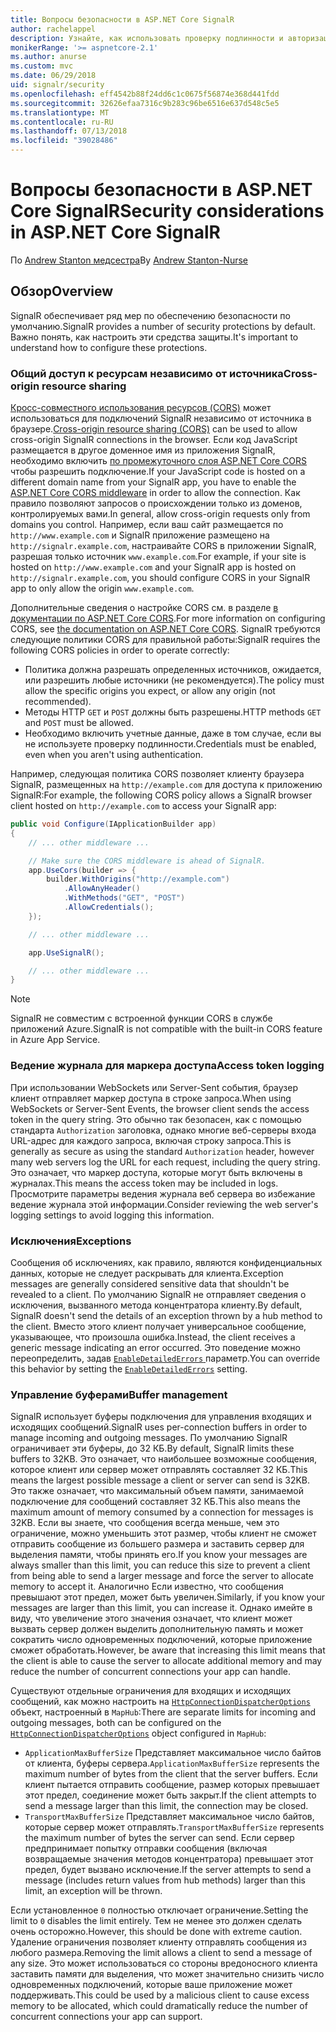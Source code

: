```yaml
---
title: Вопросы безопасности в ASP.NET Core SignalR
author: rachelappel
description: Узнайте, как использовать проверку подлинности и авторизации в ASP.NET Core SignalR.
monikerRange: '>= aspnetcore-2.1'
ms.author: anurse
ms.custom: mvc
ms.date: 06/29/2018
uid: signalr/security
ms.openlocfilehash: eff4542b88f24dd6c1c0675f56874e368d441fdd
ms.sourcegitcommit: 32626efaa7316c9b283c96be6516e637d548c5e5
ms.translationtype: MT
ms.contentlocale: ru-RU
ms.lasthandoff: 07/13/2018
ms.locfileid: "39028486"
---
```

# <a name="security-considerations-in-aspnet-core-signalr"></a><span data-ttu-id="9b76d-103">Вопросы безопасности в ASP.NET Core SignalR</span><span class="sxs-lookup"><span data-stu-id="9b76d-103">Security considerations in ASP.NET Core SignalR</span></span>

<span data-ttu-id="9b76d-104">По [Andrew Stanton медсестра](https://twitter.com/anurse)</span><span class="sxs-lookup"><span data-stu-id="9b76d-104">By [Andrew Stanton-Nurse](https://twitter.com/anurse)</span></span>

## <a name="overview"></a><span data-ttu-id="9b76d-105">Обзор</span><span class="sxs-lookup"><span data-stu-id="9b76d-105">Overview</span></span>

<span data-ttu-id="9b76d-106">SignalR обеспечивает ряд мер по обеспечению безопасности по умолчанию.</span><span class="sxs-lookup"><span data-stu-id="9b76d-106">SignalR provides a number of security protections by default.</span></span> <span data-ttu-id="9b76d-107">Важно понять, как настроить эти средства защиты.</span><span class="sxs-lookup"><span data-stu-id="9b76d-107">It's important to understand how to configure these protections.</span></span>

### <a name="cross-origin-resource-sharing"></a><span data-ttu-id="9b76d-108">Общий доступ к ресурсам независимо от источника</span><span class="sxs-lookup"><span data-stu-id="9b76d-108">Cross-origin resource sharing</span></span>

<span data-ttu-id="9b76d-109">[Кросс-совместного использования ресурсов (CORS)](https://en.wikipedia.org/wiki/Cross-origin_resource_sharing) может использоваться для подключений SignalR независимо от источника в браузере.</span><span class="sxs-lookup"><span data-stu-id="9b76d-109">[Cross-origin resource sharing (CORS)](https://en.wikipedia.org/wiki/Cross-origin_resource_sharing) can be used to allow cross-origin SignalR connections in the browser.</span></span> <span data-ttu-id="9b76d-110">Если код JavaScript размещается в другое доменное имя из приложения SignalR, необходимо включить [по промежуточного слоя ASP.NET Core CORS](xref:security/cors) чтобы разрешить подключение.</span><span class="sxs-lookup"><span data-stu-id="9b76d-110">If your JavaScript code is hosted on a different domain name from your SignalR app, you have to enable the [ASP.NET Core CORS middleware](xref:security/cors) in order to allow the connection.</span></span> <span data-ttu-id="9b76d-111">Как правило позволяют запросов о происхождении только из доменов, контролируемых вами.</span><span class="sxs-lookup"><span data-stu-id="9b76d-111">In general, allow cross-origin requests only from domains you control.</span></span> <span data-ttu-id="9b76d-112">Например, если ваш сайт размещается по `http://www.example.com` и SignalR приложение размещено на `http://signalr.example.com`, настраивайте CORS в приложении SignalR, разрешая только источник `www.example.com`.</span><span class="sxs-lookup"><span data-stu-id="9b76d-112">For example, if your site is hosted on `http://www.example.com` and your SignalR app is hosted on `http://signalr.example.com`, you should configure CORS in your SignalR app to only allow the origin `www.example.com`.</span></span>

<span data-ttu-id="9b76d-113">Дополнительные сведения о настройке CORS см. в разделе [в документации по ASP.NET Core CORS](xref:security/cors).</span><span class="sxs-lookup"><span data-stu-id="9b76d-113">For more information on configuring CORS, see [the documentation on ASP.NET Core CORS](xref:security/cors).</span></span> <span data-ttu-id="9b76d-114">SignalR требуются следующие политики CORS для правильной работы:</span><span class="sxs-lookup"><span data-stu-id="9b76d-114">SignalR requires the following CORS policies in order to operate correctly:</span></span>

* <span data-ttu-id="9b76d-115">Политика должна разрешать определенных источников, ожидается, или разрешить любые источники (не рекомендуется).</span><span class="sxs-lookup"><span data-stu-id="9b76d-115">The policy must allow the specific origins you expect, or allow any origin (not recommended).</span></span>
* <span data-ttu-id="9b76d-116">Методы HTTP `GET` и `POST` должны быть разрешены.</span><span class="sxs-lookup"><span data-stu-id="9b76d-116">HTTP methods `GET` and `POST` must be allowed.</span></span>
* <span data-ttu-id="9b76d-117">Необходимо включить учетные данные, даже в том случае, если вы не используете проверку подлинности.</span><span class="sxs-lookup"><span data-stu-id="9b76d-117">Credentials must be enabled, even when you aren't using authentication.</span></span>

<span data-ttu-id="9b76d-118">Например, следующая политика CORS позволяет клиенту браузера SignalR, размещенных на `http://example.com` для доступа к приложению SignalR:</span><span class="sxs-lookup"><span data-stu-id="9b76d-118">For example, the following CORS policy allows a SignalR browser client hosted on `http://example.com` to access your SignalR app:</span></span>

```csharp
public void Configure(IApplicationBuilder app)
{
    // ... other middleware ...

    // Make sure the CORS middleware is ahead of SignalR.
    app.UseCors(builder => {
        builder.WithOrigins("http://example.com")
            .AllowAnyHeader()
            .WithMethods("GET", "POST")
            .AllowCredentials();
    });

    // ... other middleware ...

    app.UseSignalR();

    // ... other middleware ...
}
```

> [!NOTE]
> <span data-ttu-id="9b76d-119">SignalR не совместим с встроенной функции CORS в службе приложений Azure.</span><span class="sxs-lookup"><span data-stu-id="9b76d-119">SignalR is not compatible with the built-in CORS feature in Azure App Service.</span></span>

### <a name="access-token-logging"></a><span data-ttu-id="9b76d-120">Ведение журнала для маркера доступа</span><span class="sxs-lookup"><span data-stu-id="9b76d-120">Access token logging</span></span>

<span data-ttu-id="9b76d-121">При использовании WebSockets или Server-Sent события, браузер клиент отправляет маркер доступа в строке запроса.</span><span class="sxs-lookup"><span data-stu-id="9b76d-121">When using WebSockets or Server-Sent Events, the browser client sends the access token in the query string.</span></span> <span data-ttu-id="9b76d-122">Это обычно так безопасен, как с помощью стандарта `Authorization` заголовка, однако многие веб-серверы входа URL-адрес для каждого запроса, включая строку запроса.</span><span class="sxs-lookup"><span data-stu-id="9b76d-122">This is generally as secure as using the standard `Authorization` header, however many web servers log the URL for each request, including the query string.</span></span> <span data-ttu-id="9b76d-123">Это означает, что маркер доступа, которые могут быть включены в журналах.</span><span class="sxs-lookup"><span data-stu-id="9b76d-123">This means the access token may be included in logs.</span></span> <span data-ttu-id="9b76d-124">Просмотрите параметры ведения журнала веб сервера во избежание ведение журнала этой информации.</span><span class="sxs-lookup"><span data-stu-id="9b76d-124">Consider reviewing the web server's logging settings to avoid logging this information.</span></span>

### <a name="exceptions"></a><span data-ttu-id="9b76d-125">Исключения</span><span class="sxs-lookup"><span data-stu-id="9b76d-125">Exceptions</span></span>

<span data-ttu-id="9b76d-126">Сообщения об исключениях, как правило, являются конфиденциальных данных, которые не следует раскрывать для клиента.</span><span class="sxs-lookup"><span data-stu-id="9b76d-126">Exception messages are generally considered sensitive data that shouldn't be revealed to a client.</span></span> <span data-ttu-id="9b76d-127">По умолчанию SignalR не отправляет сведения о исключения, вызванного метода концентратора клиенту.</span><span class="sxs-lookup"><span data-stu-id="9b76d-127">By default, SignalR doesn't send the details of an exception thrown by a hub method to the client.</span></span> <span data-ttu-id="9b76d-128">Вместо этого клиент получает универсальное сообщение, указывающее, что произошла ошибка.</span><span class="sxs-lookup"><span data-stu-id="9b76d-128">Instead, the client receives a generic message indicating an error occurred.</span></span> <span data-ttu-id="9b76d-129">Это поведение можно переопределить, задав [ `EnableDetailedErrors` ](xref:signalr/configuration#configure-server-options) параметр.</span><span class="sxs-lookup"><span data-stu-id="9b76d-129">You can override this behavior by setting the [`EnableDetailedErrors`](xref:signalr/configuration#configure-server-options) setting.</span></span>

### <a name="buffer-management"></a><span data-ttu-id="9b76d-130">Управление буферами</span><span class="sxs-lookup"><span data-stu-id="9b76d-130">Buffer management</span></span>

<span data-ttu-id="9b76d-131">SignalR использует буферы подключения для управления входящих и исходящих сообщений.</span><span class="sxs-lookup"><span data-stu-id="9b76d-131">SignalR uses per-connection buffers in order to manage incoming and outgoing messages.</span></span> <span data-ttu-id="9b76d-132">По умолчанию SignalR ограничивает эти буферы, до 32 КБ.</span><span class="sxs-lookup"><span data-stu-id="9b76d-132">By default, SignalR limits these buffers to 32KB.</span></span> <span data-ttu-id="9b76d-133">Это означает, что наибольшее возможные сообщения, которое клиент или сервер может отправлять составляет 32 КБ.</span><span class="sxs-lookup"><span data-stu-id="9b76d-133">This means the largest possible message a client or server can send is 32KB.</span></span> <span data-ttu-id="9b76d-134">Это также означает, что максимальный объем памяти, занимаемой подключение для сообщений составляет 32 КБ.</span><span class="sxs-lookup"><span data-stu-id="9b76d-134">This also means the maximum amount of memory consumed by a connection for messages is 32KB.</span></span> <span data-ttu-id="9b76d-135">Если вы знаете, что сообщения всегда меньше, чем это ограничение, можно уменьшить этот размер, чтобы клиент не сможет отправить сообщение из большего размера и заставить сервер для выделения памяти, чтобы принять его.</span><span class="sxs-lookup"><span data-stu-id="9b76d-135">If you know your messages are always smaller than this limit, you can reduce this size to prevent a client from being able to send a larger message and force the server to allocate memory to accept it.</span></span> <span data-ttu-id="9b76d-136">Аналогично Если известно, что сообщения превышают этот предел, может быть увеличен.</span><span class="sxs-lookup"><span data-stu-id="9b76d-136">Similarly, if you know your messages are larger than this limit, you can increase it.</span></span> <span data-ttu-id="9b76d-137">Однако имейте в виду, что увеличение этого значения означает, что клиент может вызвать сервер должен выделить дополнительную память и может сократить число одновременных подключений, которые приложение сможет обработать.</span><span class="sxs-lookup"><span data-stu-id="9b76d-137">However, be aware that increasing this limit means that the client is able to cause the server to allocate additional memory and may reduce the number of concurrent connections your app can handle.</span></span>

<span data-ttu-id="9b76d-138">Существуют отдельные ограничения для входящих и исходящих сообщений, как можно настроить на [ `HttpConnectionDispatcherOptions` ](xref:signalr/configuration#configure-server-options) объект, настроенный в `MapHub`:</span><span class="sxs-lookup"><span data-stu-id="9b76d-138">There are separate limits for incoming and outgoing messages, both can be configured on the [`HttpConnectionDispatcherOptions`](xref:signalr/configuration#configure-server-options) object configured in `MapHub`:</span></span>

* <span data-ttu-id="9b76d-139">`ApplicationMaxBufferSize` Представляет максимальное число байтов от клиента, буферы сервера.</span><span class="sxs-lookup"><span data-stu-id="9b76d-139">`ApplicationMaxBufferSize` represents the maximum number of bytes from the client that the server buffers.</span></span> <span data-ttu-id="9b76d-140">Если клиент пытается отправить сообщение, размер которых превышает этот предел, соединение может быть закрыт.</span><span class="sxs-lookup"><span data-stu-id="9b76d-140">If the client attempts to send a message larger than this limit, the connection may be closed.</span></span>
* <span data-ttu-id="9b76d-141">`TransportMaxBufferSize` Представляет максимальное число байтов, которые сервер может отправлять.</span><span class="sxs-lookup"><span data-stu-id="9b76d-141">`TransportMaxBufferSize` represents the maximum number of bytes the server can send.</span></span> <span data-ttu-id="9b76d-142">Если сервер предпринимает попытку отправки сообщения (включая возвращаемые значения методов концентратора) превышает этот предел, будет вызвано исключение.</span><span class="sxs-lookup"><span data-stu-id="9b76d-142">If the server attempts to send a message (includes return values from hub methods) larger than this limit, an exception will be thrown.</span></span>

<span data-ttu-id="9b76d-143">Если установленное `0` полностью отключает ограничение.</span><span class="sxs-lookup"><span data-stu-id="9b76d-143">Setting the limit to `0` disables the limit entirely.</span></span> <span data-ttu-id="9b76d-144">Тем не менее это должен сделать очень осторожно.</span><span class="sxs-lookup"><span data-stu-id="9b76d-144">However, this should be done with extreme caution.</span></span> <span data-ttu-id="9b76d-145">Удаление ограничения позволяет клиенту отправлять сообщения из любого размера.</span><span class="sxs-lookup"><span data-stu-id="9b76d-145">Removing the limit allows a client to send a message of any size.</span></span> <span data-ttu-id="9b76d-146">Это может использоваться со стороны вредоносного клиента заставить памяти для выделения, что может значительно снизить число одновременных подключений, которые ваше приложение может поддерживать.</span><span class="sxs-lookup"><span data-stu-id="9b76d-146">This could be used by a malicious client to cause excess memory to be allocated, which could dramatically reduce the number of concurrent connections your app can support.</span></span>
